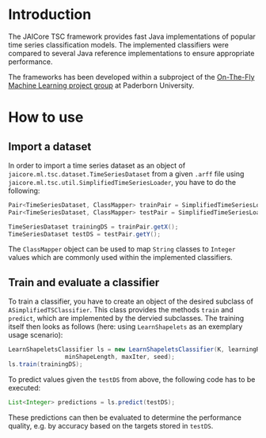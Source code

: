 # Introduction

The JAICore TSC framework provides fast Java implementations of popular time series classification models. The implemented classifiers were compared to several Java reference implementations to ensure appropriate performance.

The frameworks has been developed within a subproject of the [On-The-Fly Machine Learning project group](https://cs.uni-paderborn.de/de/is/teaching/courses/ss-2018/project-group/) at Paderborn University.

# How to use

## Import a dataset

In order to import a time series dataset as an object of `jaicore.ml.tsc.dataset.TimeSeriesDataset` from a given `.arff` file using `jaicore.ml.tsc.util.SimplifiedTimeSeriesLoader`, you have to do the following:

```java
Pair<TimeSeriesDataset, ClassMapper> trainPair = SimplifiedTimeSeriesLoader.loadArff(trainingArffFilePath);
Pair<TimeSeriesDataset, ClassMapper> testPair = SimplifiedTimeSeriesLoader.loadArff(testArffFilePath);

TimeSeriesDataset trainingDS = trainPair.getX();
TimeSeriesDataset testDS = testPair.getY();
```

The `ClassMapper` object can be used to map `String` classes to `Integer` values which are commonly used within the implemented classifiers.

## Train and evaluate a classifier

To train a classifier, you have to create an object of the desired subclass of `ASimplifiedTSClassifier`. This class provides the methods `train` and `predict`, which are implemented by the dervied subclasses. The training itself then looks as follows (here: using `LearnShapelets` as an exemplary usage scenario):

```java
LearnShapeletsClassifier ls = new LearnShapeletsClassifier(K, learningRate, regularization, scaleR,
				minShapeLength, maxIter, seed);
ls.train(trainingDS);
```

To predict values given the `testDS` from above, the following code has to be executed:

```java
List<Integer> predictions = ls.predict(testDS);
```

These predictions can then be evaluated to determine the performance quality, e.g. by accuracy based on the targets stored in `testDS`.
